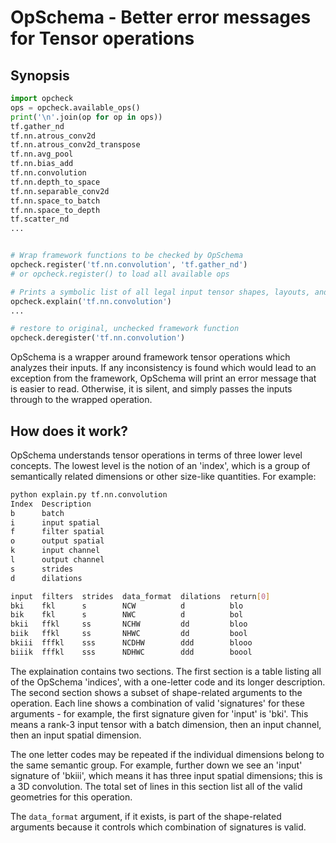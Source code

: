 
# OpSchema - Better error messages for Tensor operations

## Synopsis

```python
import opcheck
ops = opcheck.available_ops()
print('\n'.join(op for op in ops))
tf.gather_nd
tf.nn.atrous_conv2d
tf.nn.atrous_conv2d_transpose
tf.nn.avg_pool
tf.nn.bias_add
tf.nn.convolution
tf.nn.depth_to_space
tf.nn.separable_conv2d
tf.nn.space_to_batch
tf.nn.space_to_depth
tf.scatter_nd
...


# Wrap framework functions to be checked by OpSchema
opcheck.register('tf.nn.convolution', 'tf.gather_nd')
# or opcheck.register() to load all available ops

# Prints a symbolic list of all legal input tensor shapes, layouts, and dtypes
opcheck.explain('tf.nn.convolution')
...

# restore to original, unchecked framework function
opcheck.deregister('tf.nn.convolution')
```

OpSchema is a wrapper around framework tensor operations which analyzes their
inputs.  If any inconsistency is found which would lead to an exception from
the framework, OpSchema will print an error message that is easier to read.
Otherwise, it is silent, and simply passes the inputs through to the wrapped
operation.


## How does it work?

OpSchema understands tensor operations in terms of three lower level concepts.
The lowest level is the notion of an 'index', which is a group of semantically
related dimensions or other size-like quantities.  For example:

```bash
python explain.py tf.nn.convolution
Index  Description
b      batch
i      input spatial
f      filter spatial
o      output spatial
k      input channel
l      output channel
s      strides
d      dilations

input  filters  strides  data_format  dilations  return[0]
bki    fkl      s        NCW          d          blo
bik    fkl      s        NWC          d          bol
bkii   ffkl     ss       NCHW         dd         bloo
biik   ffkl     ss       NHWC         dd         bool
bkiii  fffkl    sss      NCDHW        ddd        blooo
biiik  fffkl    sss      NDHWC        ddd        boool
```

The explaination contains two sections.  The first section is a table listing
all of the OpSchema 'indices', with a one-letter code and its longer
description.  The second section shows a subset of shape-related arguments to
the operation.  Each line shows a combination of valid 'signatures' for these
arguments - for example, the first signature given for 'input' is 'bki'.  This
means a rank-3 input tensor with a batch dimension, then an input channel, then
an input spatial dimension.  

The one letter codes may be repeated if the individual dimensions belong to the
same semantic group.  For example, further down we see an 'input' signature of
'bkiii', which means it has three input spatial dimensions; this is a 3D
convolution.  The total set of lines in this section list all of the valid
geometries for this operation.

The `data_format` argument, if it exists, is part of the shape-related
arguments because it controls which combination of signatures is valid.




